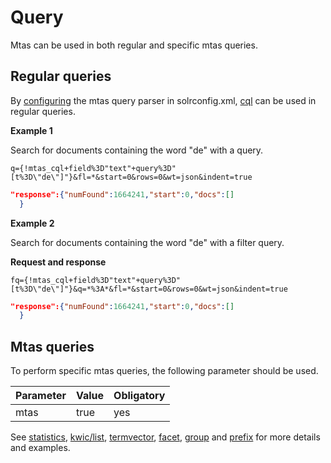 # Query

Mtas can be used in both regular and specific mtas queries.

## Regular queries

By [configuring](search_configuration.html) the mtas query parser in solrconfig.xml, [cql](search_cql.html) can be used in regular queries. 

**Example 1**

Search for documents containing the word "de" with a query.

`q={!mtas_cql+field%3D"text"+query%3D"[t%3D\"de\"]"}&fl=*&start=0&rows=0&wt=json&indent=true`

``` json
"response":{"numFound":1664241,"start":0,"docs":[]
  }
```

**Example 2**

Search for documents containing the word "de" with a filter query.

**Request and response**  

`fq={!mtas_cql+field%3D"text"+query%3D"[t%3D\"de\"]"}&q=*%3A*&fl=*&start=0&rows=0&wt=json&indent=true`

``` json
"response":{"numFound":1664241,"start":0,"docs":[]
  }
```

## Mtas queries

To perform specific mtas queries, the following parameter should be used.

| Parameter   |  Value | Obligatory  |
|-------------|--------|-------------|
| mtas        | true   | yes         |

See [statistics](search_query_stats.html), 
[kwic/list](search_query_kwic_and_list.html), [termvector](search_query_termvector.html), [facet](search_query_facet.html), [group](search_query_group.html) and [prefix](search_query_prefix.html) for more details and examples.

